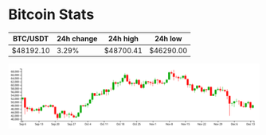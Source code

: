 # Bitcoin Stats

BTC/USDT|24h change|24h high|24h low|
|---|---|---|---|
|$48192.10|3.29%|$48700.41|$46290.00|

<img src="./chart.svg">
